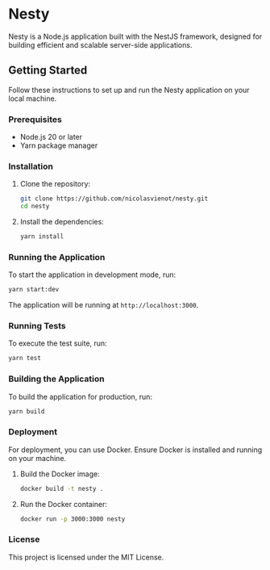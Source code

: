 # Nesty

Nesty is a Node.js application built with the NestJS framework, designed for building efficient and scalable server-side applications.

## Getting Started

Follow these instructions to set up and run the Nesty application on your local machine.

### Prerequisites

- Node.js 20 or later
- Yarn package manager

### Installation

1. Clone the repository:

   ```bash
   git clone https://github.com/nicolasvienot/nesty.git
   cd nesty
   ```

2. Install the dependencies:

   ```bash
   yarn install
   ```

### Running the Application

To start the application in development mode, run:

```bash
yarn start:dev
```

The application will be running at `http://localhost:3000`.

### Running Tests

To execute the test suite, run:

```bash
yarn test
```

### Building the Application

To build the application for production, run:

```bash
yarn build
```

### Deployment

For deployment, you can use Docker. Ensure Docker is installed and running on your machine.

1. Build the Docker image:

   ```bash
   docker build -t nesty .
   ```

2. Run the Docker container:

   ```bash
   docker run -p 3000:3000 nesty
   ```

### License

This project is licensed under the MIT License.
